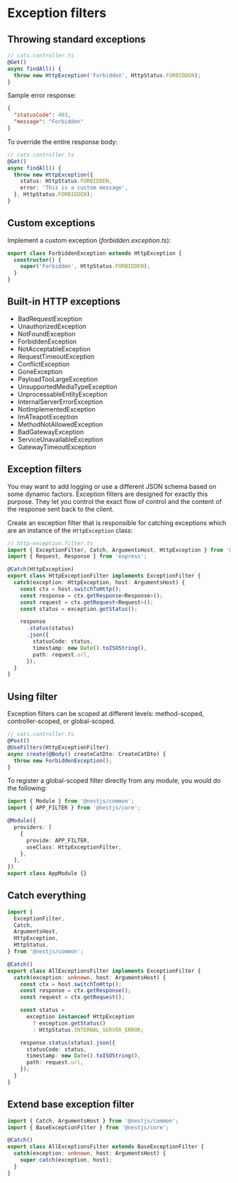 # Exception filters


## Throwing standard exceptions

```ts
// cats.controller.ts
@Get()
async findAll() {
  throw new HttpException('Forbidden', HttpStatus.FORBIDDEN);
}
```

Sample error response:

```json
{
  "statusCode": 403,
  "message": "Forbidden"
}
```

To override the entire response body:

```ts
// cats.controller.ts
@Get()
async findAll() {
  throw new HttpException({
    status: HttpStatus.FORBIDDEN,
    error: 'This is a custom message',
  }, HttpStatus.FORBIDDEN);
}
```


## Custom exceptions

Implement a custom exception (*forbidden.exception.ts*):

```ts
export class ForbiddenException extends HttpException {
  constructor() {
    super('Forbidden', HttpStatus.FORBIDDEN);
  }
}
```


## Built-in HTTP exceptions

- BadRequestException
- UnauthorizedException
- NotFoundException
- ForbiddenException
- NotAcceptableException
- RequestTimeoutException
- ConflictException
- GoneException
- PayloadTooLargeException
- UnsupportedMediaTypeException
- UnprocessableEntityException
- InternalServerErrorException
- NotImplementedException
- ImATeapotException
- MethodNotAllowedException
- BadGatewayException
- ServiceUnavailableException
- GatewayTimeoutException


## Exception filters

You may want to add logging or use a different JSON schema based on some dynamic factors. Exception filters are designed for exactly this purpose. They let you control the exact flow of control and the content of the response sent back to the client.

Create an exception filter that is responsible for catching exceptions which are an instance of the `HttpException` class:

```ts
// http-exception.filter.ts
import { ExceptionFilter, Catch, ArgumentsHost, HttpException } from '@nestjs/common';
import { Request, Response } from 'express';

@Catch(HttpException)
export class HttpExceptionFilter implements ExceptionFilter {
  catch(exception: HttpException, host: ArgumentsHost) {
    const ctx = host.switchToHttp();
    const response = ctx.getResponse<Response>();
    const request = ctx.getRequest<Request>();
    const status = exception.getStatus();

    response
      .status(status)
      .json({
        statusCode: status,
        timestamp: new Date().toISOString(),
        path: request.url,
      });
  }
}
```


## Using filter

Exception filters can be scoped at different levels: method-scoped, controller-scoped, or global-scoped.

```ts
// cats.controller.ts
@Post()
@UseFilters(HttpExceptionFilter)
async create(@Body() createCatDto: CreateCatDto) {
  throw new ForbiddenException();
}
```

To register a global-scoped filter directly from any module, you would do the following:

```ts
import { Module } from '@nestjs/common';
import { APP_FILTER } from '@nestjs/core';

@Module({
  providers: [
    {
      provide: APP_FILTER,
      useClass: HttpExceptionFilter,
    },
  ],
})
export class AppModule {}
```


## Catch everything

```ts
import {
  ExceptionFilter,
  Catch,
  ArgumentsHost,
  HttpException,
  HttpStatus,
} from '@nestjs/common';

@Catch()
export class AllExceptionsFilter implements ExceptionFilter {
  catch(exception: unknown, host: ArgumentsHost) {
    const ctx = host.switchToHttp();
    const response = ctx.getResponse();
    const request = ctx.getRequest();

    const status =
      exception instanceof HttpException
        ? exception.getStatus()
        : HttpStatus.INTERNAL_SERVER_ERROR;

    response.status(status).json({
      statusCode: status,
      timestamp: new Date().toISOString(),
      path: request.url,
    });
  }
}
```


## Extend base exception filter

```ts
import { Catch, ArgumentsHost } from '@nestjs/common';
import { BaseExceptionFilter } from '@nestjs/core';

@Catch()
export class AllExceptionsFilter extends BaseExceptionFilter {
  catch(exception: unknown, host: ArgumentsHost) {
    super.catch(exception, host);
  }
}
```